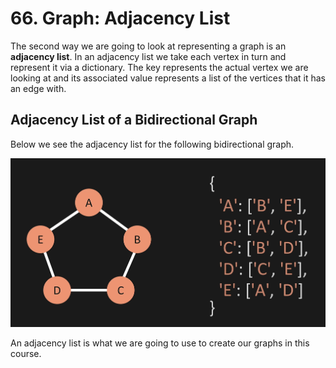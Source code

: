 # 66. Graph: Adjacency List

The second way we are going to look at representing a graph is an **adjacency list**. In an adjacency list we take each vertex in turn and represent it via a dictionary. The key represents the actual vertex we are looking at and its associated value represents a list of the vertices that it has an edge with.

## Adjacency List of a Bidirectional Graph

Below we see the adjacency list for the following bidirectional graph.

![Graph Adjacency List](./images/graph-adjacency-list.jpg?raw=true "Graph Adjacency List")

An adjacency list is what we are going to use to create our graphs in this course.
